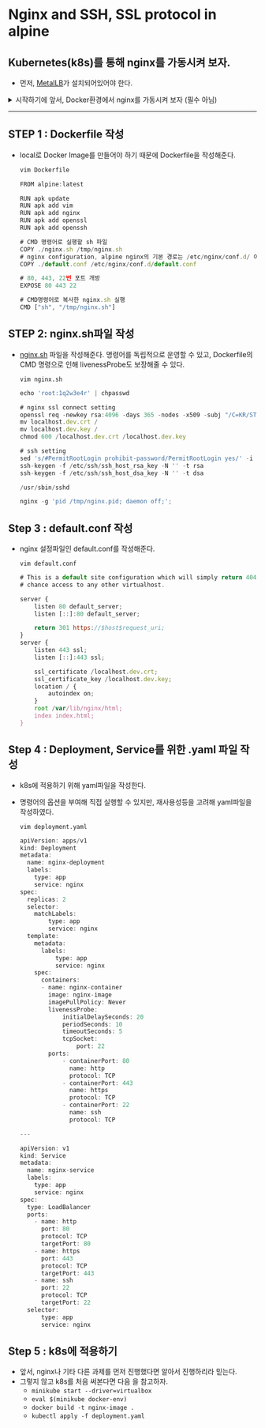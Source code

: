 # Nginx and SSH, SSL protocol in alpine

## Kubernetes(k8s)를 통해 nginx를 가동시켜 보자.

- 먼저, [MetalLB](../metallb/README.md)가 설치되어있어야 한다.
<details><summary>시작하기에 앞서, Docker환경에서 nginx를 가동시켜 보자 (필수 아님)</summary>
- 우선, Dockerfile을 작성해 준다.

    ```cpp
    vim Dockerfile

    FROM alpine:latest

    RUN apk update
    RUN apk add vim
    RUN apk add nginx
    RUN apk add openssl
    RUN apk add openssh

    # CMD 명령어로 실행할 sh 파일
    COPY ./nginx.sh /tmp/nginx.sh
    # nginx configuration, alpine nginx의 기본 경로는 /etc/nginx/conf.d/ 이다.
    COPY ./default.conf /etc/nginx/conf.d/default.conf

    # 80, 443, 22번 포트 개방
    EXPOSE 80 443 22

    # CMD명령어로 복사한 nginx.sh 실행
    CMD ["sh", "/tmp/nginx.sh"]
    ```

- [nginx.sh](http://nginx.sh) 파일을 작성해준다.

    ```jsx
    vim nginx.sh

    echo 'root:1q2w3e4r' | chpasswd

    # nginx ssl connect setting
    openssl req -newkey rsa:4096 -days 365 -nodes -x509 -subj "/C=KR/ST=Seoul/L=Seoul/O=42Seoul/OU=KIM/CN=localhost" -keyout localhost.dev.key -out localhost.dev.crt
    mv localhost.dev.crt /
    mv localhost.dev.key /
    chmod 600 /localhost.dev.crt /localhost.dev.key

    # ssh setting
    sed 's/#PermitRootLogin prohibit-password/PermitRootLogin yes/' -i /etc/ssh/sshd_config
    ssh-keygen -f /etc/ssh/ssh_host_rsa_key -N '' -t rsa
    ssh-keygen -f /etc/ssh/ssh_host_dsa_key -N '' -t dsa

    /usr/sbin/sshd

    nginx -g 'pid /tmp/nginx.pid; daemon off;';
    ```

- nginx 설정파일인 default.conf를 작성해준다.

    ```jsx
    vim default.conf

    # This is a default site configuration which will simply return 404, preventing
    # chance access to any other virtualhost.

    server {
        listen 80 default_server;
        listen [::]:80 default_server;

        return 301 https://$host$request_uri;
    }
    server {
        listen 443 ssl;
        listen [::]:443 ssl;

        ssl_certificate /localhost.dev.crt;
        ssl_certificate_key /localhost.dev.key;
        location / {
            autoindex on;
        }
        root /var/lib/nginx/html;
        index index.html;
    }
    ```

- [Makefile을 작성](https://www.notion.so/Docker-Image-Makefile-6f13583a06a043e5b4938e040bb2a5b2)해준다.

    ```jsx
    IMG_NAME	=	my_nginx
    PS_NAME		=	nginx-ps
    PORT1		=	80
    PORT2		=	443
    PORT3		=	22

    all	:	build run

    run	:
        docker run --name $(PS_NAME) -d -p $(PORT1):$(PORT1) -p $(PORT2):$(PORT2) -p $(PORT3):$(PORT3) $(IMG_NAME)

    exec:
        docker exec -it $$(docker ps -aq -f "name=$(PS_NAME)") sh

    build	:
        docker build -t $(IMG_NAME) .

    rm	:
        docker rm -f $$(docker ps -f "name=$(PS_NAME)" -aq)

    rmi	:
        docker rmi -f $(IMG_NAME)
    ```

- `make run`
- nginx 작동 확인
    - 80번포트
        - curl [localhost:80](http://localhost:80) -L -k
    - 443번포트
        - curl [https://localhost:443](https://localhost:443) -k
    - ssh
        - ssh root@localhost -u root:1q2w3e4r
        - 만약 ssh 실행시 certificate 문제가 발생한다면, 다음 명령어를 입력하고 다시 연결을 시도해보자.
            - `ssh-keygen -R localhost`
</details>

---

## STEP 1 : Dockerfile 작성

- local로 Docker Image를 만들어야 하기 때문에 Dockerfile을 작성해준다.

    ```jsx
    vim Dockerfile

    FROM alpine:latest

    RUN apk update
    RUN apk add vim
    RUN apk add nginx
    RUN apk add openssl
    RUN apk add openssh

    # CMD 명령어로 실행할 sh 파일
    COPY ./nginx.sh /tmp/nginx.sh
    # nginx configuration, alpine nginx의 기본 경로는 /etc/nginx/conf.d/ 이다.
    COPY ./default.conf /etc/nginx/conf.d/default.conf

    # 80, 443, 22번 포트 개방
    EXPOSE 80 443 22

    # CMD명령어로 복사한 nginx.sh 실행
    CMD ["sh", "/tmp/nginx.sh"]
    ```

## STEP 2: nginx.sh파일 작성

- [nginx.sh](http://nginx.sh) 파일을 작성해준다. 명령어를 독립적으로 운영할 수 있고, Dockerfile의 CMD 명령으로 인해 livenessProbe도 보장해줄 수 있다.

    `vim nginx.sh`

    ```jsx
    echo 'root:1q2w3e4r' | chpasswd

    # nginx ssl connect setting
    openssl req -newkey rsa:4096 -days 365 -nodes -x509 -subj "/C=KR/ST=Seoul/L=Seoul/O=42Seoul/OU=KIM/CN=localhost" -keyout localhost.dev.key -out localhost.dev.crt
    mv localhost.dev.crt /
    mv localhost.dev.key /
    chmod 600 /localhost.dev.crt /localhost.dev.key

    # ssh setting
    sed 's/#PermitRootLogin prohibit-password/PermitRootLogin yes/' -i /etc/ssh/sshd_config
    ssh-keygen -f /etc/ssh/ssh_host_rsa_key -N '' -t rsa
    ssh-keygen -f /etc/ssh/ssh_host_dsa_key -N '' -t dsa

    /usr/sbin/sshd

    nginx -g 'pid /tmp/nginx.pid; daemon off;';
    ```

## Step 3 : default.conf 작성

- nginx 설정파일인 default.conf를 작성해준다.

    `vim default.conf`

    ```jsx
    # This is a default site configuration which will simply return 404, preventing
    # chance access to any other virtualhost.

    server {
    	listen 80 default_server;
    	listen [::]:80 default_server;

    	return 301 https://$host$request_uri;
    }
    server {
    	listen 443 ssl;
    	listen [::]:443 ssl;

    	ssl_certificate /localhost.dev.crt;
    	ssl_certificate_key /localhost.dev.key;
    	location / {
    		autoindex on;
    	}
    	root /var/lib/nginx/html;
    	index index.html;
    }
    ```

## Step 4 : Deployment, Service를 위한 .yaml 파일 작성

- k8s에 적용하기 위해 yaml파일을 작성한다.
- 명령어의 옵션을 부여해 직접 실행할 수 있지만, 재사용성등을 고려해 yaml파일을 작성하였다.

    `vim deployment.yaml`

    ```jsx
    apiVersion: apps/v1
    kind: Deployment
    metadata:
      name: nginx-deployment
      labels:
        type: app
        service: nginx
    spec:
      replicas: 2
      selector:
        matchLabels:
            type: app
            service: nginx
      template:
        metadata:
          labels:
              type: app
              service: nginx
        spec:
          containers:
          - name: nginx-container
            image: nginx-image
            imagePullPolicy: Never
            livenessProbe:
                initialDelaySeconds: 20
                periodSeconds: 10
                timeoutSeconds: 5
                tcpSocket:
                    port: 22
            ports:
                - containerPort: 80
                  name: http
                  protocol: TCP
                - containerPort: 443
                  name: https
                  protocol: TCP
                - containerPort: 22
                  name: ssh
                  protocol: TCP

    ---

    apiVersion: v1
    kind: Service
    metadata:
      name: nginx-service
      labels:
        type: app
        service: nginx
    spec:
      type: LoadBalancer
      ports:
        - name: http
          port: 80
          protocol: TCP
          targetPort: 80
        - name: https
          port: 443
          protocol: TCP
          targetPort: 443
        - name: ssh
          port: 22
          protocol: TCP
          targetPort: 22
      selector:
          type: app
          service: nginx
    ```

## Step 5 : k8s에 적용하기

- 앞서, nginx나 기타 다른 과제를 먼저 진행했다면 알아서 진행하리라 믿는다.
- 그렇지 않고 k8s를 처음 써본다면 다음 을 참고하자.
    - `minikube start --driver=virtualbox`
    - `eval $(minikube docker-env)`
    - `docker build -t nginx-image .`
    - `kubectl apply -f deployment.yaml`
